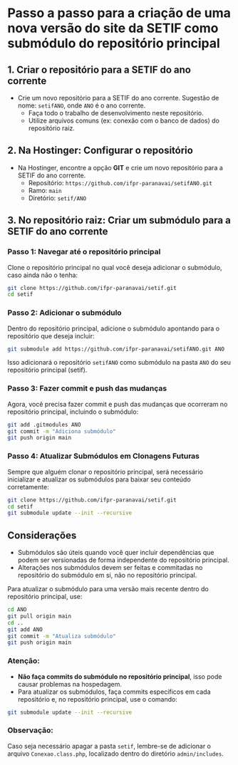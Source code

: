 # Passo a passo para a criação de uma nova versão do site da SETIF como submódulo do repositório principal

## 1. Criar o repositório para a SETIF do ano corrente
- Crie um novo repositório para a SETIF do ano corrente. Sugestão de nome: `setifANO`, onde `ANO` é o ano corrente.
  - Faça todo o trabalho de desenvolvimento neste repositório.
  - Utilize arquivos comuns (ex: conexão com o banco de dados) do repositório raiz.

## 2. Na Hostinger: Configurar o repositório
- Na Hostinger, encontre a opção **GIT** e crie um novo repositório para a SETIF do ano corrente.
  - Repositório: `https://github.com/ifpr-paranavai/setifANO.git`
  - Ramo: `main`
  - Diretório: `setif/ANO`

## 3. No repositório raiz: Criar um submódulo para a SETIF do ano corrente

### Passo 1: Navegar até o repositório principal
Clone o repositório principal no qual você deseja adicionar o submódulo, caso ainda não o tenha:

```bash
git clone https://github.com/ifpr-paranavai/setif.git
cd setif
```

### Passo 2: Adicionar o submódulo
Dentro do repositório principal, adicione o submódulo apontando para o repositório que deseja incluir:

```bash
git submodule add https://github.com/ifpr-paranavai/setifANO.git ANO
```
Isso adicionará o repositório `setifANO` como submódulo na pasta `ANO` do seu repositório principal (setif).

### Passo 3: Fazer commit e push das mudanças
Agora, você precisa fazer commit e push das mudanças que ocorreram no repositório principal, incluindo o submódulo:

```bash
git add .gitmodules ANO
git commit -m "Adiciona submódulo"
git push origin main
```

### Passo 4: Atualizar Submódulos em Clonagens Futuras
Sempre que alguém clonar o repositório principal, será necessário inicializar e atualizar os submódulos para baixar seu conteúdo corretamente:

```bash
git clone https://github.com/ifpr-paranavai/setif.git
cd setif
git submodule update --init --recursive
```

## Considerações
- Submódulos são úteis quando você quer incluir dependências que podem ser versionadas de forma independente do repositório principal.
- Alterações nos submódulos devem ser feitas e commitadas no repositório do submódulo em si, não no repositório principal.

Para atualizar o submódulo para uma versão mais recente dentro do repositório principal, use:

```bash
cd ANO
git pull origin main
cd ..
git add ANO
git commit -m "Atualiza submódulo"
git push origin main
```

### Atenção:
- **Não faça commits do submódulo no repositório principal**, isso pode causar problemas na hospedagem.
- Para atualizar os submódulos, faça commits específicos em cada repositório e, no repositório principal, use o comando:

```bash
git submodule update --init --recursive
```

### Observação:
Caso seja necessário apagar a pasta `setif`, lembre-se de adicionar o arquivo `Conexao.class.php`, localizado dentro do diretório `admin/includes`.
